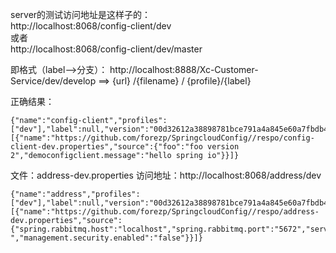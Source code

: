 server的测试访问地址是这样子的：  
http://localhost:8068/config-client/dev  
或者  
http://localhost:8068/config-client/dev/master

即格式（label-->分支）：
http://localhost:8888/Xc-Customer-Service/dev/develop ==> {url} /{filename} / {profile}/{label}

正确结果：
```
{"name":"config-client","profiles":["dev"],"label":null,"version":"00d32612a38898781bce791a4a845e60a7fbdb4e","state":null,"propertySources":[{"name":"https://github.com/forezp/SpringcloudConfig//respo/config-client-dev.properties","source":{"foo":"foo version 2","democonfigclient.message":"hello spring io"}}]}
```


文件：address-dev.properties
访问地址：http://localhost:8068/address/dev
```
{"name":"address","profiles":["dev"],"label":null,"version":"00d32612a38898781bce791a4a845e60a7fbdb4e","state":null,"propertySources":[{"name":"https://github.com/forezp/SpringcloudConfig//respo/address-dev.properties","source":{"spring.rabbitmq.host":"localhost","spring.rabbitmq.port":"5672","server.port":"8882","hystrix.command.default.execution.timeout.enabled":"false ","management.security.enabled":"false"}}]}
```
